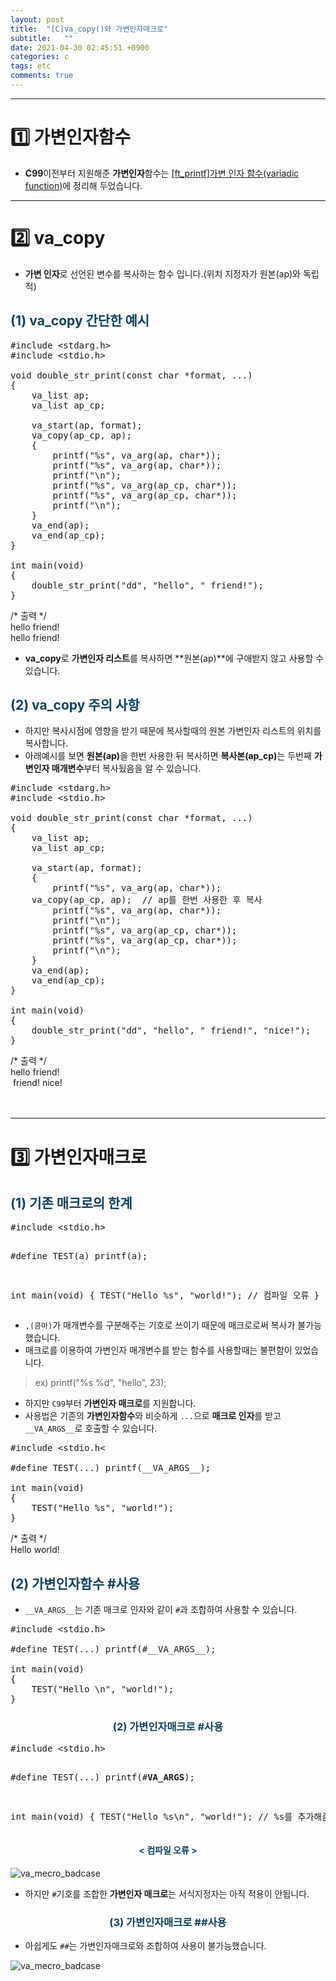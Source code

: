 ```yaml
---
layout: post
title:  "[C]va_copy()와 가변인자매크로"
subtitle:   ""
date: 2021-04-30 02:45:51 +0900
categories: c
tags: etc
comments: true 
---
```


* * *
<h1>1️⃣  가변인자함수 </h1>

* <b>C99</b>이전부터 지원해준 <b>가변인자</b>함수는 <a href="https://kirkim.github.io/42seoul/2021/03/05/variadic_func.html" target="blank">[ft_printf]가변 인자 함수(variadic function)</a>에 정리해 두었습니다.

* * *
<h1>2️⃣ va_copy </h1>

* **가변 인자**로 선언된 변수를 복사하는 함수 입니다.(위치 지정자가 원본(ap)와 독립적)
<h2 style="color:#0e435c;">(1) va_copy 간단한 예시 </h2>

<pre class="prettyprint linenums lung-c">
#include &lt;stdarg.h&gt;
#include &lt;stdio.h&gt;

void double_str_print(const char *format, ...)
{
    va_list ap;
    va_list ap_cp;

    va_start(ap, format);
    va_copy(ap_cp, ap);
    {
        printf("%s", va_arg(ap, char*));
        printf("%s", va_arg(ap, char*));
        printf("\n");
        printf("%s", va_arg(ap_cp, char*));
        printf("%s", va_arg(ap_cp, char*));
        printf("\n");
    }
    va_end(ap);
    va_end(ap_cp);
}

int main(void)
{
    double_str_print("dd", "hello", " friend!");
}
</pre>

<kkr>
    <rmk>/* 출력 */</rmk><br />
    hello friend!<br />
    hello friend!<br />
</kkr>

* <b><rd>va_copy</rd></b>로 **가변인자 리스트**를 복사하면 **원본(ap)**에 구애받지 않고 사용할 수 있습니다.

<h2 style="color:#0e435c;">(2) va_copy 주의 사항 </h2>

* 하지만 <rd>복사시점</rd>에 영향을 받기 때문에 <rd>복사할때의 원본 가변인자 리스트의 위치</rd>를 복사합니다.
* 아래예시를 보면 <b>원본(ap)</b>을 한번 사용한 뒤 복사하면 <b>복사본(ap_cp)</b>는 두번째 <b>가변인자 매개변수</b>부터 복사됬음을 알 수 있습니다.

<pre class="prettyprint linenums lung-c">
#include &lt;stdarg.h&gt;
#include &lt;stdio.h&gt;

void double_str_print(const char *format, ...)
{
    va_list ap;
    va_list ap_cp;

    va_start(ap, format);
    {
        printf("%s", va_arg(ap, char*));
    va_copy(ap_cp, ap);  // ap를 한번 사용한 후 복사
        printf("%s", va_arg(ap, char*));
        printf("\n");
        printf("%s", va_arg(ap_cp, char*));
        printf("%s", va_arg(ap_cp, char*));
        printf("\n");
    }
    va_end(ap);
    va_end(ap_cp);
}

int main(void)
{
    double_str_print("dd", "hello", " friend!", "nice!");
}
</pre>
<kkr>
    <rmk>/* 출력 */</rmk><br />
    hello friend!<br />
    &nbsp;friend! nice!<br />
</kkr>
<br /><br />

* * *
<h1>3️⃣  가변인자매크로 </h1>
<h2 style="color:#0e435c;">(1) 기존 매크로의 한계 </h2>
<pre class="prettyprint linenums lung-c">
#include &lt;stdio.h&gt;

#define TEST(a) printf(a);

int main(void)
{
    TEST("Hello %s", "world!"); // 컴파일 오류
}
</pre>

* `,(콤마)`가 <rd>매개변수를 구분해주는 기호</rd>로 쓰이기 때문에 매크로로써 복사가 불가능했습니다.
* 매크로를 이용하여 <rd>가변인자 매개변수를 받는 함수</rd>를 사용할때는 불편함이 있었습니다.
> ex) printf("%s %d", "hello", 23);
* 하지만 `C99`부터 <b>가변인자 매크로</b>를 지원합니다.
* 사용법은 기존의 <b>가변인자함수</b>와 비슷하게 `...`으로 <b>매크로 인자</b>를 받고 `__VA_ARGS__`로 호출할 수 있습니다.
<pre class="prettyprint linenums lung-c">
#include &lt;stdio.h&lt;

#define TEST(...) printf(__VA_ARGS__);

int main(void)
{
    TEST("Hello %s", "world!");
}
</pre>
<kkr>
    <rmk>/* 출력 */</rmk><br />
    Hello world!<br />
</kkr>
<h2 style="color:#0e435c;">(2) 가변인자함수 #사용</h2>

* `__VA_ARGS__`는 기존 매크로 인자와 같이 `#`과 조합하여 사용할 수 있습니다.

<pre class="prettyprint linenums lung-c">
#include &lt;stdio.h&gt;

#define TEST(...) printf(#__VA_ARGS__);

int main(void)
{
    TEST("Hello \n", "world!");
}
</pre>

<h3 align="middle" style="color:#0e435c;">(2) 가변인자매크로 #사용</h3>
<pre class="prettyprint linenums lung-c">
#include &lt;stdio.h&gt;

#define TEST(...) printf(#__VA_ARGS__);

int main(void)
{
    TEST("Hello %s\n", "world!");  // %s를 추가해줌
}
</pre>
<h4 align="middle" style="color:#0e435c;">&lt; 컴파일 오류 &gt;</h4>
<img src="https://kirkim.github.io/assets/img/c/va_mecro1.png" alt="va_mecro_badcase">

* 하지만 `#`기호를 조합한 <b>가변인자 매크로</b>는 <rd>서식지정자</rd>는 아직 적용이 안됩니다.

<h3 align="middle" style="color:#0e435c;">(3) 가변인자매크로 ##사용</h3>

* 아쉽게도 `##`는 <rd>가변인자매크로</rd>와 조합하여 사용이 불가능했습니다.

<img src="https://kirkim.github.io/assets/img/c/va_mecro2.png" alt="va_mecro_badcase">